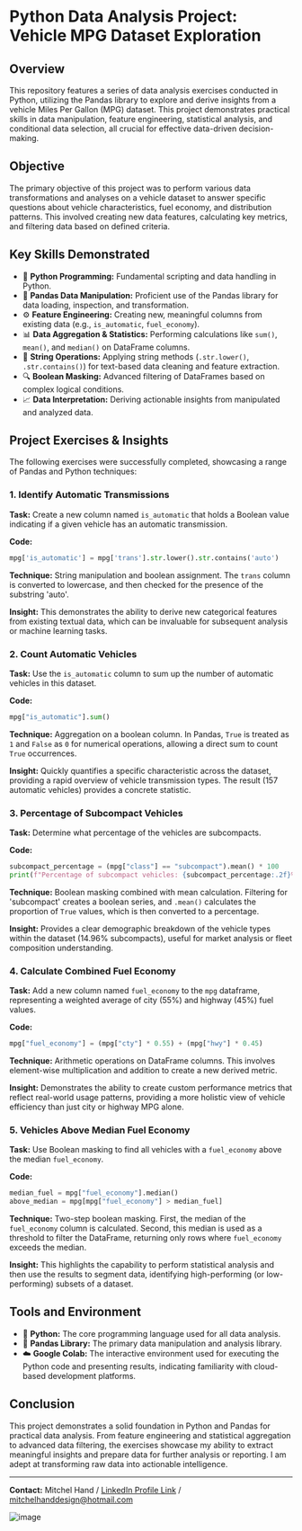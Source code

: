 # Python Data Analysis Project: Vehicle MPG Dataset Exploration

## Overview

This repository features a series of data analysis exercises conducted in Python, utilizing the Pandas library to explore and derive insights from a vehicle Miles Per Gallon (MPG) dataset. This project demonstrates practical skills in data manipulation, feature engineering, statistical analysis, and conditional data selection, all crucial for effective data-driven decision-making.

## Objective

The primary objective of this project was to perform various data transformations and analyses on a vehicle dataset to answer specific questions about vehicle characteristics, fuel economy, and distribution patterns. This involved creating new data features, calculating key metrics, and filtering data based on defined criteria.

## Key Skills Demonstrated

* 🐍 **Python Programming:** Fundamental scripting and data handling in Python.
* 🐼 **Pandas Data Manipulation:** Proficient use of the Pandas library for data loading, inspection, and transformation.
* ⚙️ **Feature Engineering:** Creating new, meaningful columns from existing data (e.g., `is_automatic`, `fuel_economy`).
* 📊 **Data Aggregation & Statistics:** Performing calculations like `sum()`, `mean()`, and `median()` on DataFrame columns.
* 🎯 **String Operations:** Applying string methods (`.str.lower()`, `.str.contains()`) for text-based data cleaning and feature extraction.
* 🔍 **Boolean Masking:** Advanced filtering of DataFrames based on complex logical conditions.
* 📈 **Data Interpretation:** Deriving actionable insights from manipulated and analyzed data.

## Project Exercises & Insights

The following exercises were successfully completed, showcasing a range of Pandas and Python techniques:

### 1. Identify Automatic Transmissions

**Task:** Create a new column named `is_automatic` that holds a Boolean value indicating if a given vehicle has an automatic transmission.

**Code:**
```python
mpg['is_automatic'] = mpg['trans'].str.lower().str.contains('auto')
```

**Technique:** String manipulation and boolean assignment. The `trans` column is converted to lowercase, and then checked for the presence of the substring 'auto'.

**Insight:** This demonstrates the ability to derive new categorical features from existing textual data, which can be invaluable for subsequent analysis or machine learning tasks.

### 2. Count Automatic Vehicles

**Task:** Use the `is_automatic` column to sum up the number of automatic vehicles in this dataset.

**Code:**
```python
mpg["is_automatic"].sum()
```

**Technique:** Aggregation on a boolean column. In Pandas, `True` is treated as `1` and `False` as `0` for numerical operations, allowing a direct sum to count `True` occurrences.

**Insight:** Quickly quantifies a specific characteristic across the dataset, providing a rapid overview of vehicle transmission types. The result (157 automatic vehicles) provides a concrete statistic.

### 3. Percentage of Subcompact Vehicles

**Task:** Determine what percentage of the vehicles are subcompacts.

**Code:**
```python
subcompact_percentage = (mpg["class"] == "subcompact").mean() * 100
print(f"Percentage of subcompact vehicles: {subcompact_percentage:.2f}%")
```

**Technique:** Boolean masking combined with mean calculation. Filtering for 'subcompact' creates a boolean series, and `.mean()` calculates the proportion of `True` values, which is then converted to a percentage.

**Insight:** Provides a clear demographic breakdown of the vehicle types within the dataset (14.96% subcompacts), useful for market analysis or fleet composition understanding.

### 4. Calculate Combined Fuel Economy

**Task:** Add a new column named `fuel_economy` to the `mpg` dataframe, representing a weighted average of city (55%) and highway (45%) fuel values.

**Code:**
```python
mpg["fuel_economy"] = (mpg["cty"] * 0.55) + (mpg["hwy"] * 0.45)
```

**Technique:** Arithmetic operations on DataFrame columns. This involves element-wise multiplication and addition to create a new derived metric.

**Insight:** Demonstrates the ability to create custom performance metrics that reflect real-world usage patterns, providing a more holistic view of vehicle efficiency than just city or highway MPG alone.

### 5. Vehicles Above Median Fuel Economy

**Task:** Use Boolean masking to find all vehicles with a `fuel_economy` above the median `fuel_economy`.

**Code:**
```python
median_fuel = mpg["fuel_economy"].median()
above_median = mpg[mpg["fuel_economy"] > median_fuel]
```

**Technique:** Two-step boolean masking. First, the median of the `fuel_economy` column is calculated. Second, this median is used as a threshold to filter the DataFrame, returning only rows where `fuel_economy` exceeds the median.

**Insight:** This highlights the capability to perform statistical analysis and then use the results to segment data, identifying high-performing (or low-performing) subsets of a dataset.

## Tools and Environment

* 🐍 **Python:** The core programming language used for all data analysis.
* 🐼 **Pandas Library:** The primary data manipulation and analysis library.
* ☁️ **Google Colab:** The interactive environment used for executing the Python code and presenting results, indicating familiarity with cloud-based development platforms.

## Conclusion

This project demonstrates a solid foundation in Python and Pandas for practical data analysis. From feature engineering and statistical aggregation to advanced data filtering, the exercises showcase my ability to extract meaningful insights and prepare data for further analysis or reporting. I am adept at transforming raw data into actionable intelligence.

---

**Contact:** Mitchel Hand / [LinkedIn Profile Link](https://www.linkedin.com/in/mitchel-hand-5a802430b/) / mitchelhanddesign@hotmail.com

![image](https://github.com/user-attachments/assets/4c3e3c14-bf9e-4531-a3cf-8ba8c271de0b)
